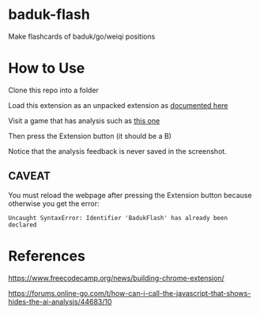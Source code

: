 # baduk-flash
Make flashcards of baduk/go/weiqi positions

# How to Use

Clone this repo into a folder

Load this extension as an unpacked extension as 
[documented here](https://webkul.com/blog/how-to-install-the-unpacked-extension-in-chrome/)

Visit a game that has analysis such as 
[this one](https://online-go.com/game/46749656)

Then press the Extension button (it should be a B)

Notice that the analysis feedback is never saved in the screenshot.

## CAVEAT

You must reload the webpage after pressing the Extension button because otherwise you get the error:

```
Uncaught SyntaxError: Identifier 'BadukFlash' has already been declared
```


# References

https://www.freecodecamp.org/news/building-chrome-extension/

https://forums.online-go.com/t/how-can-i-call-the-javascript-that-shows-hides-the-ai-analysis/44683/10

